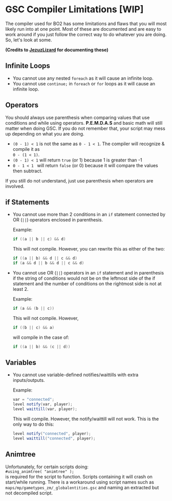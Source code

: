 # GSC Compiler Limitations [WIP]

The compiler used for BO2 has some limitations and flaws that you will most likely run into at one point. Most of these are documented and are easy to work around if you just follow the correct way to do whatever you are doing. So, let's look at some.

**(Credits to [JezuzLizard](https://github.com/JezuzLizard) for documenting these)**

## Infinite Loops
- You cannot use any nested ``foreach`` as it will cause an infinite loop.
- You cannot use ``continue;`` in ``foreach`` or ``for`` loops as it will cause an infinite loop.

## Operators
You should always use parenthesis when comparing values that use conditions and while using operators. **P.E.M.D.A.S** and basic math will still matter when doing GSC. If you do not remember that, your script may mess up depending on what you are doing.</br>

- ``(0 - 1) < 1`` is not the same as ``0 - 1 < 1``. The compiler will recognize & compile it as</br> ``0 - (1 < 1)``.</br>
- ``(0 - 1) < 1`` will return ``true`` (or 1) because 1 is greater than -1</br>
- ``0 - 1 < 1 `` will return ``false`` (or 0) because it will compare the values then subtract.

If you still do not understand, just use parenthesis when operators are involved.

## if Statements
- You cannot use more than 2 conditions in an ``if`` statement connected by OR (``||``) operators enclosed in parenthesis.

   Example:
   ```cs
   if ((a || b || c) && d)
   ```
   This will not compile. However, you can rewrite this as either of the two:
   ```cs
   if ((a || b) && d || c && d)
   if (a && d || b && d || c && d)
   ```

- You cannot use OR (``||``) operators in an ``if`` statement and in parenthesis if the string of conditions would not be on the leftmost side of the if statement and the number of conditions on the rightmost side is not at least 2.

   Example:
   ```cs
   if (a && (b || c))
   ```
   This will not compile. However, 
   ```cs
   if ((b || c) && a)
   ```
   will compile in the case of:
   ```cs
   if ((a || b) && (c || d))
   ```

## Variables

- You cannot use variable-defined notifies/waittills with extra inputs/outputs.

   Example:
   ```cs
   var = "connected";
   level notify(var, player);
   level waittill(var, player);
   ```
   This will compile. However, the notify/waittill will not work. This is the only way to do this:
   ```cs
   level notify("connected", player);
   level waittill("connected", player);
   ```

## Animtree

Unfortunately, for certain scripts doing: </br>
``#using_animtree( "animtree" );`` </br>
is required for the script to function. Scripts containing it will crash on start/while running. There is a workaround using script names such as ``maps/mp/gametypes_zm/_globalentities.gsc`` and naming an extracted but not decompiled script.